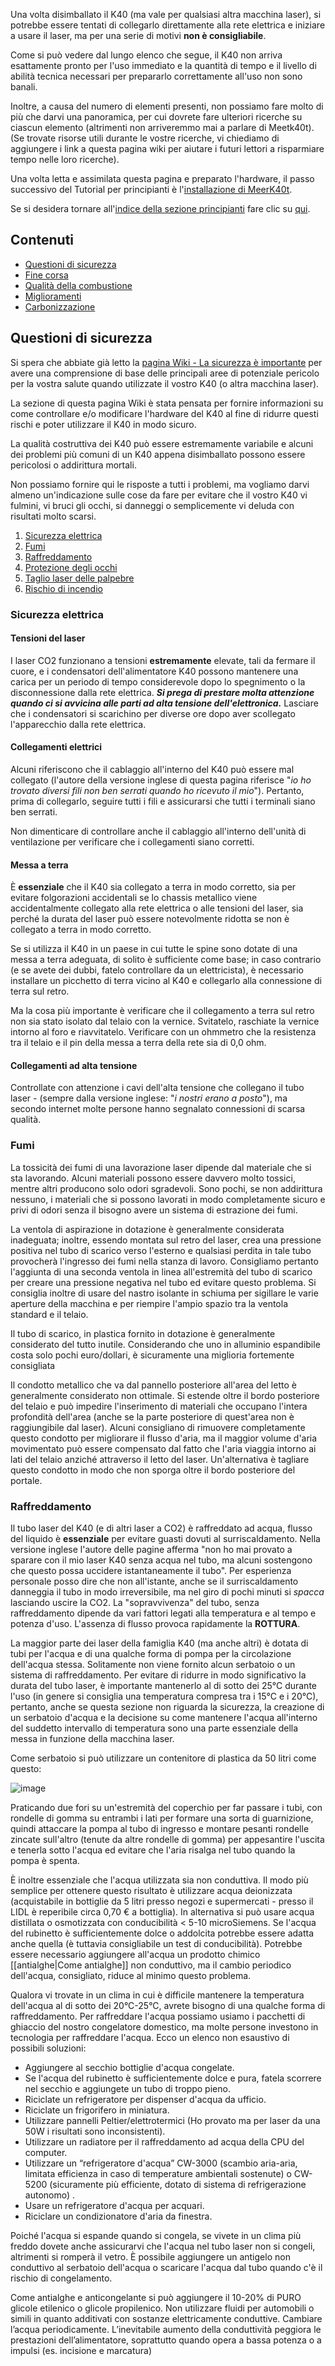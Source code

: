 Una volta disimballato il K40 (ma vale per qualsiasi altra macchina laser), si potrebbe essere tentati di collegarlo direttamente alla rete elettrica e iniziare a usare il laser, ma per una serie di motivi **non è consigliabile**.

Come si può vedere dal lungo elenco che segue, il K40 non arriva esattamente pronto per l'uso immediato e la quantità di tempo e il livello di abilità tecnica necessari per prepararlo correttamente all'uso non sono banali.

Inoltre, a causa del numero di elementi presenti, non possiamo fare molto di più che darvi una panoramica, per cui dovrete fare ulteriori ricerche su ciascun elemento (altrimenti non arriveremmo mai a parlare di Meetk40t). (Se trovate risorse utili durante le vostre ricerche, vi chiediamo di aggiungere i link a questa pagina wiki per aiutare i futuri lettori a risparmiare tempo nelle loro ricerche).

Una volta letta e assimilata questa pagina e preparato l'hardware, il passo successivo del Tutorial per principianti è l'[installazione di MeerK40t](./Principianti:-3.-Installazione-MeerK40t).

Se si desidera tornare all'[indice della sezione principianti](./Principianti:-0.-Index) fare clic su [qui](./Principianti:-0.-Index).

## Contenuti
* [Questioni di sicurezza](#safety-matters)
* [Fine corsa](#fine-corsa)
* [Qualità della combustione](#qualitàdellacombustione)
* [Miglioramenti](#enhancements)
* [Carbonizzazione](#charring)

## Questioni di sicurezza
Si spera che abbiate già letto la [pagina Wiki - La sicurezza è importante](./Principianti:-1.-Questioni-di-Sicurezza) per avere una comprensione di base delle principali aree di potenziale pericolo per la vostra salute quando utilizzate il vostro K40 (o altra macchina laser).

La sezione di questa pagina Wiki è stata pensata per fornire informazioni su come controllare e/o modificare l'hardware del K40 al fine di ridurre questi rischi e poter utilizzare il K40 in modo sicuro.

La qualità costruttiva dei K40 può essere estremamente variabile e alcuni dei problemi più comuni di un K40 appena disimballato possono essere pericolosi o addirittura mortali.

Non possiamo fornire qui le risposte a tutti i problemi, ma vogliamo darvi almeno un'indicazione sulle cose da fare per evitare che il vostro K40 vi fulmini, vi bruci gli occhi, si danneggi o semplicemente vi deluda con risultati molto scarsi.

1. [Sicurezza elettrica](#sicurezza-elettrica)
2. [Fumi](#fumi)
3. [Raffreddamento](#raffreddamento)
4. [Protezione degli occhi](#protezione-occhi)
5. [Taglio laser delle palpebre](#lid-laser-cut-off)
6. [Rischio di incendio](#rischio-di-incendio)

### Sicurezza elettrica
#### Tensioni del laser
I laser CO2 funzionano a tensioni **estremamente** elevate, tali da fermare il cuore, e i condensatori dell'alimentatore K40 possono mantenere una carica per un periodo di tempo considerevole dopo lo spegnimento o la disconnessione dalla rete elettrica. 
***Si prega di prestare molta attenzione quando ci si avvicina alle parti ad alta tensione dell'elettronica.*** 
Lasciare che i condensatori si scarichino per diverse ore dopo aver scollegato l'apparecchio dalla rete elettrica.

#### Collegamenti elettrici
Alcuni riferiscono che il cablaggio all'interno del K40 può essere mal collegato (l'autore della versione inglese di questa pagina riferisce "_io ho trovato diversi fili non ben serrati quando ho ricevuto il mio_"). Pertanto, prima di collegarlo, seguire tutti i fili e assicurarsi che tutti i terminali siano ben serrati.

Non dimenticare di controllare anche il cablaggio all'interno dell'unità di ventilazione per verificare che i collegamenti siano corretti.

#### Messa a terra
È **essenziale** che il K40 sia collegato a terra in modo corretto, sia per evitare folgorazioni accidentali se lo chassis metallico viene accidentalmente collegato alla rete elettrica o alle tensioni del laser, sia perché la durata del laser può essere notevolmente ridotta se non è collegato a terra in modo corretto.

Se si utilizza il K40 in un paese in cui tutte le spine sono dotate di una messa a terra adeguata, di solito è sufficiente come base; in caso contrario (e se avete dei dubbi, fatelo controllare da un elettricista), è necessario installare un picchetto di terra vicino al K40 e collegarlo alla connessione di terra sul retro.

Ma la cosa più importante è verificare che il collegamento a terra sul retro non sia stato isolato dal telaio con la vernice. Svitatelo, raschiate la vernice intorno al foro e riavvitatelo. Verificare con un ohmmetro che la resistenza tra il telaio e il pin della messa a terra della rete sia di 0,0 ohm.

#### Collegamenti ad alta tensione
Controllate con attenzione i cavi dell'alta tensione che collegano il tubo laser - (sempre dalla versione inglese: "_i nostri erano a posto_"), ma secondo internet molte persone hanno segnalato connessioni di scarsa qualità.

### Fumi
La tossicità dei fumi di una lavorazione laser dipende dal materiale che si sta lavorando. Alcuni materiali possono essere davvero molto tossici, mentre altri producono solo odori sgradevoli. Sono pochi, se non addirittura nessuno, i materiali che si possono lavorati in modo completamente sicuro e privi di odori senza il bisogno avere un sistema di estrazione dei fumi.

La ventola di aspirazione in dotazione è generalmente considerata inadeguata; inoltre, essendo montata sul retro del laser, crea una pressione positiva nel tubo di scarico verso l'esterno e qualsiasi perdita in tale tubo provocherà l'ingresso dei fumi nella stanza di lavoro. Consigliamo pertanto l'aggiunta di una seconda ventola in linea all'estremità del tubo di scarico per creare una pressione negativa nel tubo ed evitare questo problema. Si consiglia inoltre di usare del nastro isolante in schiuma per sigillare le varie aperture della macchina e per riempire l'ampio spazio tra la ventola standard e il telaio.

Il tubo di scarico, in plastica fornito in dotazione è generalmente considerato del tutto inutile. Considerando che uno in alluminio espandibile costa solo pochi euro/dollari, è sicuramente una miglioria  fortemente consigliata

Il condotto metallico che va dal pannello posteriore all'area del letto è generalmente considerato non ottimale. Si estende oltre il bordo posteriore del telaio e può impedire l'inserimento di materiali che occupano l'intera profondità dell'area (anche se la parte posteriore di quest'area non è raggiungibile dal laser). Alcuni consigliano di rimuovere completamente questo condotto per migliorare il flusso d'aria, ma il maggior volume d'aria movimentato può essere compensato dal fatto che l'aria viaggia intorno ai lati del telaio anziché attraverso il letto del laser. Un'alternativa è tagliare questo condotto in modo che non sporga oltre il bordo posteriore del portale.

### Raffreddamento
Il tubo laser del K40 (e di altri laser a CO2) è raffreddato ad acqua, flusso del liquido è **essenziale** per evitare guasti dovuti al surriscaldamento. Nella versione inglese l'autore delle pagine afferma "non ho mai provato a sparare con il mio laser K40 senza acqua nel tubo, ma alcuni sostengono che questo possa uccidere istantaneamente il tubo". Per esperienza personale posso dire che non all'istante, anche se il surriscaldamento danneggia il tubo in modo irreversibile, ma nel giro di pochi minuti si _spacca_ lasciando uscire la CO2. La "sopravvivenza" del tubo, senza raffreddamento dipende da vari fattori legati alla temperatura e al tempo e potenza d'uso. L'assenza di flusso provoca rapidamente la **ROTTURA**. 

La maggior parte dei laser della famiglia K40 (ma anche altri) è dotata di tubi per l'acqua e di una qualche forma di pompa per la circolazione dell'acqua stessa. Solitamente non viene fornito alcun serbatoio o un sistema di raffreddamento. Per evitare di ridurre in modo significativo la durata del tubo laser, è importante mantenerlo al di sotto dei 25°C durante l'uso (in genere si consiglia una temperatura compresa tra i 15°C e i 20°C), pertanto, anche se questa sezione non riguarda la sicurezza, la creazione di un serbatoio d'acqua e la decisione su come mantenere l'acqua all'interno del suddetto intervallo di temperatura sono una parte essenziale della messa in funzione della macchina laser.

Come serbatoio si può utilizzare un contenitore di plastica da 50 litri come questo:

![image](https://user-images.githubusercontent.com/3001893/127775469-04944050-076a-4864-a1d8-904f013b60e9.png)

Praticando due fori su un'estremità del coperchio per far passare i tubi, con rondelle di gomma su entrambi i lati per formare una sorta di guarnizione, quindi attaccare la pompa al tubo di ingresso e montare pesanti rondelle zincate sull'altro (tenute da altre rondelle di gomma) per appesantire l'uscita e tenerla sotto l'acqua ed evitare che l'aria risalga nel tubo quando la pompa è spenta.

È inoltre essenziale che l'acqua utilizzata sia non conduttiva. Il modo più semplice per ottenere questo risultato è utilizzare acqua deionizzata (acquistabile in bottiglie da 5 litri presso negozi e supermercati - presso il LIDL è reperibile circa 0,70 € a bottiglia). In alternativa si può usare acqua distillata o osmotizzata con conducibilità < 5-10 microSiemens. 
Se l'acqua del rubinetto è sufficientemente dolce o addolcita potrebbe essere adatta anche quella (è tuttavia consigliabile un test di conducibilità). Potrebbe essere necessario aggiungere all'acqua un prodotto chimico [[antialghe|Come antialghe]] non conduttivo, ma il cambio periodico dell'acqua, consigliato, riduce al minimo questo problema.

Qualora vi trovate in un clima in cui è difficile mantenere la temperatura dell'acqua al di sotto dei 20°C-25°C, avrete bisogno di una qualche forma di raffreddamento. Per raffreddare l'acqua possiamo usiamo i pacchetti di ghiaccio del nostro congelatore domestico, ma molte persone investono in tecnologia per raffreddare l'acqua. Ecco un elenco non esaustivo di possibili soluzioni:

* Aggiungere al secchio bottiglie d'acqua congelate.
* Se l'acqua del rubinetto è sufficientemente dolce e pura, fatela scorrere nel secchio e aggiungete un tubo di troppo pieno.
* Riciclate un refrigeratore per dispenser d'acqua da ufficio.
* Riciclate un frigorifero in miniatura.
* Utilizzare pannelli Peltier/elettrotermici (Ho provato ma per laser da una 50W i risultati sono inconsistenti).
* Utilizzare un radiatore per il raffreddamento ad acqua della CPU del computer.
* Utilizzare un “refrigeratore d'acqua” CW-3000 (scambio aria-aria, limitata efficienza in caso di temperature ambientali sostenute) o CW-5200 (sicuramente più efficiente, dotato di sistema di refrigerazione autonomo) .
* Usare un refrigeratore d'acqua per acquari.
* Riciclare un condizionatore d'aria da finestra.

Poiché l'acqua si espande quando si congela, se vivete in un clima più freddo dovete anche assicurarvi che l'acqua nel tubo laser non si congeli, altrimenti si romperà il vetro. È possibile aggiungere un antigelo non conduttivo al serbatoio dell'acqua o scaricare l'acqua dal tubo quando c'è il rischio di congelamento.

Come antialghe e anticongelante si può aggiungere il 10-20% di PURO glicole etilenico o glicole propilenico. Non utilizzare fluidi per automobili o simili in quanto additivati con sostanze elettricamente conduttive. Cambiare l’acqua periodicamente. L’inevitabile aumento della conduttività peggiora le prestazioni dell’alimentatore, soprattutto quando opera a bassa potenza o a impulsi (es. incisione e marcatura)

